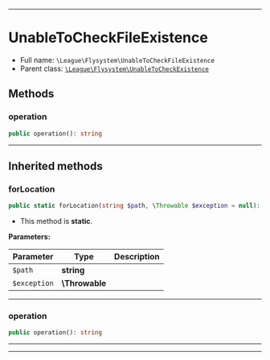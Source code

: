 ***

# UnableToCheckFileExistence





* Full name: `\League\Flysystem\UnableToCheckFileExistence`
* Parent class: [`\League\Flysystem\UnableToCheckExistence`](./UnableToCheckExistence.md)




## Methods


### operation



```php
public operation(): string
```











***


## Inherited methods


### forLocation



```php
public static forLocation(string $path, \Throwable $exception = null): static
```



* This method is **static**.




**Parameters:**

| Parameter | Type | Description |
|-----------|------|-------------|
| `$path` | **string** |  |
| `$exception` | **\Throwable** |  |




***

### operation



```php
public operation(): string
```











***


***

